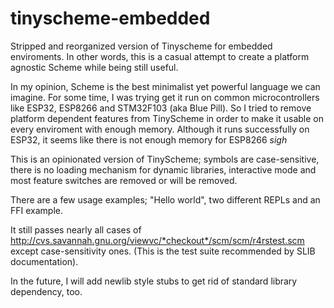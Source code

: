 # tinyscheme-embedded
Stripped and reorganized version of Tinyscheme for embedded enviroments.
In other words, this is a casual attempt to create a platform agnostic Scheme while being still useful.

In my opinion, Scheme is the best minimalist yet powerful language we can imagine.
For some time, I was trying get it run on common microcontrollers like ESP32, ESP8266 and STM32F103 (aka Blue Pill).
So I tried to remove platform dependent features from TinyScheme in order to make it usable on every enviroment with
enough memory.
Although it runs successfully on ESP32, it seems like there is not enough memory for ESP8266 *sigh*

This is an opinionated version of TinyScheme; symbols are case-sensitive, there is no loading mechanism for dynamic libraries,
interactive mode and most feature switches are removed or will be removed.

There are a few usage examples; "Hello world", two different REPLs and an FFI example. 

It still passes nearly all cases of http://cvs.savannah.gnu.org/viewvc/*checkout*/scm/scm/r4rstest.scm except case-sensitivity ones.
(This is the test suite recommended by SLIB documentation).

In the future, I will add newlib style stubs to get rid of standard library dependency, too.